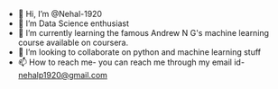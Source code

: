 - 👋 Hi, I’m @Nehal-1920
- 👀 I’m Data Science enthusiast
- 🌱 I’m currently learning the famous Andrew N G's machine learning course available on coursera.
- 💞️ I’m looking to collaborate on python and machine learning stuff
- 📫 How to reach me- you can reach me through my email id- nehalp1920@gmail.com

<!---
Nehal-1920/Nehal-1920 is a ✨ special ✨ repository because its `README.md` (this file) appears on your GitHub profile.
You can click the Preview link to take a look at your changes.
--->
